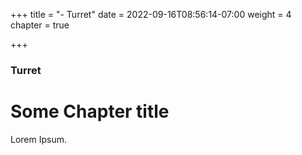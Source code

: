 +++
title = "- Turret"
date = 2022-09-16T08:56:14-07:00
weight = 4
chapter = true

+++

### Turret

# Some Chapter title

Lorem Ipsum.